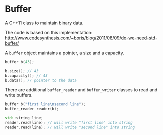 Buffer
======

A C++11 class to maintain binary data.

The code is based on this implementation:
http://www.codesynthesis.com/~boris/blog/2011/08/09/do-we-need-std-buffer/

A `buffer` object maintains a pointer, a size and a capacity.

```c++
buffer b(43);

b.size(); // 43
b.capacity(); // 43
b.data(); // pointer to the data
```

There are additional `buffer_reader` and `buffer_writer` classes to read and
write buffers.

```c++
buffer b("first line\nsecond line");
buffer_reader reader(b);

std::string line;
reader.read(line); // will write "first line" into string
reader.read(line); // will write "second line" into string
```

